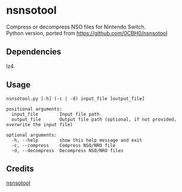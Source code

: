 # nsnsotool
Compress or decompress NSO files for Nintendo Switch.  
Python version, ported from https://github.com/0CBH0/nsnsotool

## Dependencies
lz4

## Usage
```
nsnsotool.py [-h] (-c | -d) input_file [output_file]

positional arguments:
  input_file        Input file path
  output_file       Output file path (optional, if not provided, overwrite the input file)

optional arguments:
  -h, --help        show this help message and exit
  -c, --compress    Compress NSO/NRO file
  -d, --decompress  Decompress NSO/NRO files
```

## Credits
[nsnsotool](https://github.com/0CBH0/nsnsotool)